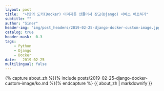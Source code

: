 ```yaml
---
layout: post
title:  "나만의 도커(Docker) 이미지를 만들어서 장고(Django) 서비스 배포하기"
subtitle: ""
author: "Siner"
header-img: "img/post_headers/2019-02-25-django-docker-custom-image.jpg"
catalog: true
header-mask:  0.3
tags:
    - Python
    - Django
    - Docker
date:   2019-02-25
multilingual: false
---
```

<!-- Chinese Version -->
<div class="zh post-container">
    {% capture about_zh %}{% include posts/2019-02-25-django-docker-custom-image/ko.md %}{% endcapture %}
    {{ about_zh | markdownify }}
</div>
